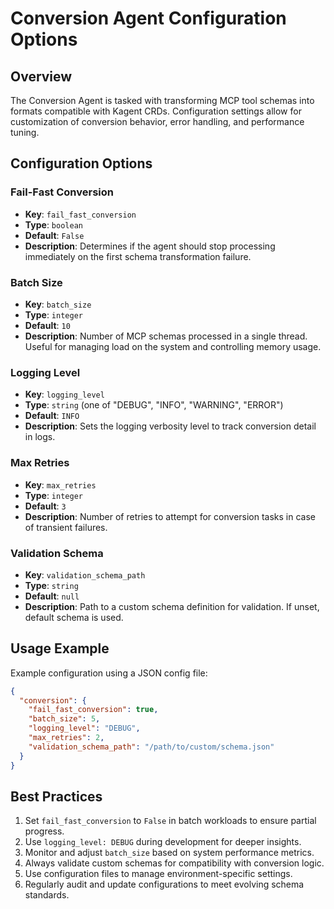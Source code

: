 # Conversion Agent Configuration Options

## Overview
The Conversion Agent is tasked with transforming MCP tool schemas into formats compatible with Kagent CRDs. Configuration settings allow for customization of conversion behavior, error handling, and performance tuning.

## Configuration Options

### Fail-Fast Conversion
- **Key**: `fail_fast_conversion`
- **Type**: `boolean`
- **Default**: `False`
- **Description**: Determines if the agent should stop processing immediately on the first schema transformation failure.

### Batch Size
- **Key**: `batch_size`
- **Type**: `integer`
- **Default**: `10`
- **Description**: Number of MCP schemas processed in a single thread. Useful for managing load on the system and controlling memory usage.

### Logging Level
- **Key**: `logging_level`
- **Type**: `string` (one of "DEBUG", "INFO", "WARNING", "ERROR")
- **Default**: `INFO`
- **Description**: Sets the logging verbosity level to track conversion detail in logs. 

### Max Retries
- **Key**: `max_retries`
- **Type**: `integer`
- **Default**: `3`
- **Description**: Number of retries to attempt for conversion tasks in case of transient failures.

### Validation Schema
- **Key**: `validation_schema_path`
- **Type**: `string`
- **Default**: `null`
- **Description**: Path to a custom schema definition for validation. If unset, default schema is used.

## Usage Example

Example configuration using a JSON config file:

```json
{
  "conversion": {
    "fail_fast_conversion": true,
    "batch_size": 5,
    "logging_level": "DEBUG",
    "max_retries": 2,
    "validation_schema_path": "/path/to/custom/schema.json"
  }
}
```

## Best Practices

1. Set `fail_fast_conversion` to `False` in batch workloads to ensure partial progress.
2. Use `logging_level: DEBUG` during development for deeper insights.
3. Monitor and adjust `batch_size` based on system performance metrics.
4. Always validate custom schemas for compatibility with conversion logic.
5. Use configuration files to manage environment-specific settings.
6. Regularly audit and update configurations to meet evolving schema standards.

